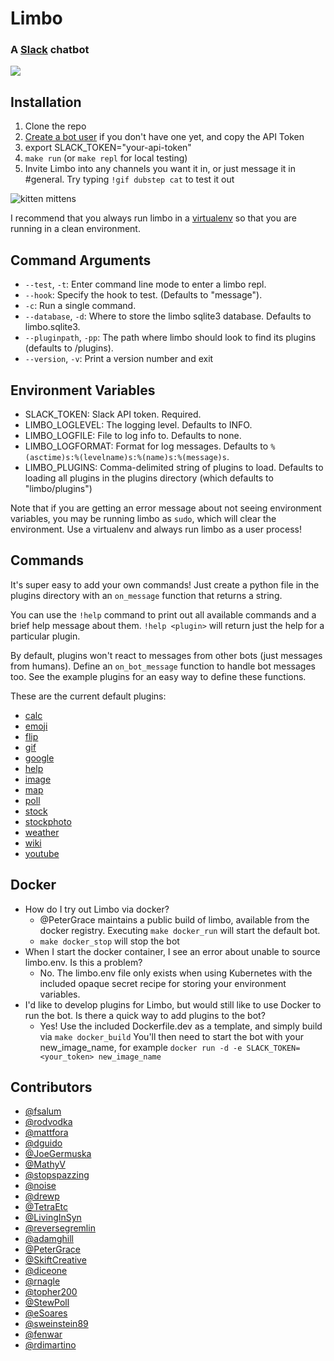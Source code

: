 # Limbo

### A [Slack](https://slack.com/) chatbot

![](https://travis-ci.org/llimllib/limbo.svg?branch=master)

## Installation

1. Clone the repo
2. [Create a bot user](https://my.slack.com/services/new/bot) if you don't have one yet, and copy the API Token
3. export SLACK_TOKEN="your-api-token"
4. `make run` (or `make repl` for local testing)
5. Invite Limbo into any channels you want it in, or just message it in #general. Try typing `!gif dubstep cat` to test it out

![kitten mittens](http://i.imgur.com/xhmD6QO.png)

I recommend that you always run limbo in a [virtualenv](http://docs.python-guide.org/en/latest/dev/virtualenvs/) so that you are running in a clean environment.

## Command Arguments

- `--test`, `-t`: Enter command line mode to enter a limbo repl.
- `--hook`: Specify the hook to test. (Defaults to "message").
- `-c`: Run a single command.
- `--database`, `-d`: Where to store the limbo sqlite3 database. Defaults to limbo.sqlite3.
- `--pluginpath`, `-pp`: The path where limbo should look to find its plugins (defaults to /plugins).
- `--version`, `-v`: Print a version number and exit

## Environment Variables

- SLACK_TOKEN: Slack API token. Required.
- LIMBO_LOGLEVEL: The logging level. Defaults to INFO.
- LIMBO_LOGFILE: File to log info to. Defaults to none.
- LIMBO_LOGFORMAT: Format for log messages. Defaults to `%(asctime)s:%(levelname)s:%(name)s:%(message)s`.
- LIMBO_PLUGINS: Comma-delimited string of plugins to load. Defaults to loading all plugins in the plugins directory (which defaults to "limbo/plugins")

Note that if you are getting an error message about not seeing environment variables, you may be running limbo as `sudo`, which will clear the environment. Use a virtualenv and always run limbo as a user process!

## Commands

It's super easy to add your own commands! Just create a python file in the plugins directory with an `on_message` function that returns a string.

You can use the `!help` command to print out all available commands and a brief help message about them. `!help <plugin>` will return just the help for a particular plugin.

By default, plugins won't react to messages from other bots (just messages from humans). Define an `on_bot_message` function to handle bot messages too. See the example plugins for an easy way to define these functions.

These are the current default plugins:

- [calc](https://github.com/llimllib/limbo/wiki/Calc-Plugin)
- [emoji](https://github.com/llimllib/limbo/wiki/Emoji-Plugin)
- [flip](https://github.com/llimllib/limbo/wiki/Flip-Plugin)
- [gif](https://github.com/llimllib/limbo/wiki/Gif-Plugin)
- [google](https://github.com/llimllib/limbo/wiki/Google-Plugin)
- [help](https://github.com/llimllib/limbo/wiki/Help-Plugin)
- [image](https://github.com/llimllib/limbo/wiki/Image-Plugin)
- [map](https://github.com/llimllib/limbo/wiki/Map-Plugin)
- [poll](https://github.com/llimllib/limbo/wiki/Poll-Plugin)
- [stock](https://github.com/llimllib/limbo/wiki/Stock-Plugin)
- [stockphoto](https://github.com/llimllib/limbo/wiki/Stock-Photo-Plugin)
- [weather](https://github.com/llimllib/limbo/wiki/Weather-Plugin)
- [wiki](https://github.com/llimllib/limbo/wiki/Wiki-Plugin)
- [youtube](https://github.com/llimllib/limbo/wiki/Youtube-Plugin)

## Docker

- How do I try out Limbo via docker?
  - @PeterGrace maintains a public build of limbo, available from the docker registry. Executing `make docker_run` will start the default bot.
  - `make docker_stop` will stop the bot
- When I start the docker container, I see an error about unable to source limbo.env. Is this a problem?
  - No. The limbo.env file only exists when using Kubernetes with the included opaque secret recipe for storing your environment variables.
- I'd like to develop plugins for Limbo, but would still like to use Docker to run the bot. Is there a quick way to add plugins to the bot?
  - Yes! Use the included Dockerfile.dev as a template, and simply build via `make docker_build` You'll then need to start the bot with your new_image_name, for example `docker run -d -e SLACK_TOKEN=<your_token> new_image_name`

## Contributors

- [@fsalum](https://github.com/fsalum)
- [@rodvodka](https://github.com/rodvodka)
- [@mattfora](https://github.com/mattfora)
- [@dguido](https://github.com/dguido)
- [@JoeGermuska](https://github.com/JoeGermuska)
- [@MathyV](https://github.com/MathyV)
- [@stopspazzing](https://github.com/stopspazzing)
- [@noise](https://github.com/noise)
- [@drewp](https://github.com/drewp)
- [@TetraEtc](https://github.com/TetraEtc)
- [@LivingInSyn](https://github.com/LivingInSyn)
- [@reversegremlin](https://github.com/reversegremlin)
- [@adamghill](https://github.com/adamghill)
- [@PeterGrace](https://github.com/PeterGrace)
- [@SkiftCreative](https://github.com/SkiftCreative)
- [@diceone](https://github.com/diceone)
- [@rnagle](https://github.com/rnagle)
- [@topher200](https://github.com/topher200)
- [@StewPoll](https://github.com/StewPoll)
- [@eSoares](https://github.com/eSoares)
- [@sweinstein89](https://github.com/sweinstein89)
- [@fenwar](https://github.com/fenwar)
- [@rdimartino](https://github.com/rdimartino)
